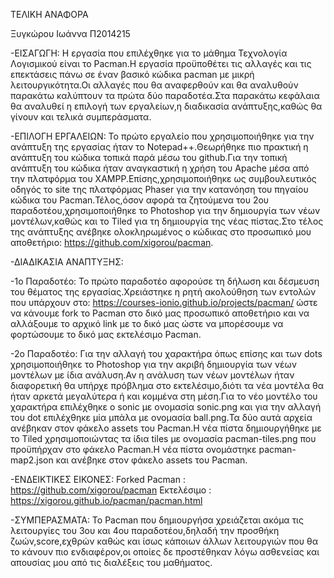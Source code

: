 ΤΕΛΙΚΗ ΑΝΑΦΟΡΑ

Ξυγκώρου Ιωάννα Π2014215

-ΕΙΣΑΓΩΓΗ: 
 Η εργασία που επιλέχθηκε για το μάθημα Τεχνολογία Λογισμικού είναι το Pacman.Η εργασία προϋποθέτει τις αλλαγές και τις επεκτάσεις πάνω σε έναν βασικό κώδικα pacman με μικρή λειτουργικότητα.Οι αλλαγές που θα αναφερθούν και θα αναλυθούν παρακάτω καλύπτουν τα πρώτα δύο παραδοτέα.Στα παρακάτω κεφάλαια θα αναλυθεί η επιλογή των εργαλείων,η διαδικασία ανάπτυξης,καθώς θα γίνουν και τελικά συμπεράσματα.

-ΕΠΙΛΟΓΗ ΕΡΓΑΛΕΙΩΝ: 
 Το πρώτο εργαλείο που χρησιμοποιήθηκε για την ανάπτυξη της εργασίας ήταν το Νotepad++.Θεωρήθηκε πιο πρακτική η ανάπτυξη του κώδικα τοπικά παρά μέσω του github.Για την τοπική ανάπτυξη του κώδικα ήταν αναγκαστική η χρήση του Apache μέσα από την πλατφόρμα του XAMPP.Επίσης,χρησιμοποιήθηκε ως συμβουλευτικός οδηγός το site της πλατφόρμας Phaser για την κατανόηση του πηγαίου κώδικα του Pacman.Τέλος,όσον αφορά τα ζητούμενα του 2ου παραδοτέου,χρησιμοποιήθηκε το Photoshop για την δημιουργία των νέων μοντέλων,καθώς και το Τiled για τη δημιουργία της νέας πίστας.Στο τέλος της ανάπτυξης ανέβηκε ολοκληρωμένος ο κώδικας στο προσωπικό μου αποθετήριο: https://github.com/xigorou/pacman.

-ΔΙΑΔΙΚΑΣΙΑ ΑΝΑΠΤΥΞΗΣ:
 
 -1ο Παραδοτέο: Το πρώτο παραδοτέο αφορούσε τη δήλωση και δέσμευση του θέματος της εργασίας.Χρειάστηκε η ρητή ακολούθηση των εντολών που υπάρχουν στο: https://courses-ionio.github.io/projects/pacman/ ώστε να κάνουμε fork το Pacman στο δικό μας προσωπικό αποθετήριο και να αλλάξουμε το αρχικό link με το δικό μας ώστε να μπορέσουμε να φορτώσουμε το δικό μας εκτελέσιμο Pacman.
 
 -2ο Παραδοτέο: Για την αλλαγή του χαρακτήρα όπως επίσης και των dots χρησιμοποιήθηκε το Photoshop για την ακριβή δημιουργία των νέων μοντέλων με ίδια ανάλυση.Αν η ανάλυση των νέων μοντέλων ήταν διαφορετική θα υπήρχε πρόβλημα στο εκτελέσιμο,διότι τα νέα μοντέλα θα ήταν αρκετά μεγαλύτερα ή και κομμένα στη μέση.Για το νέο μοντέλο του χαρακτήρα επιλέχθηκε ο sonic με ονομασία sonic.png και για την αλλαγή του dot επιλέχθηκε μία μπάλα με ονομασία ball.png.Τα δύο αυτά αρχεία ανέβηκαν στον φάκελο assets του Pacman.Η νέα πίστα δημιουργήθηκε με το Tiled χρησιμοποιώντας τα ίδια tiles με ονομασία pacman-tiles.png που προϋπήρχαν στο φάκελο Pacman.H νέα πίστα ονομάστηκε pacman-map2.json και ανέβηκε στον φάκελο assets του Pacman.

-ΕΝΔΕΙΚΤΙΚΕΣ ΕΙΚΟΝΕΣ:
  Forked Pacman : https://github.com/xigorou/pacman
  Εκτελέσιμο : https://xigorou.github.io/pacman/pacman.html

-ΣΥΜΠΕΡΑΣΜΑΤΑ: 
  Το Pacman που δημιουργήσα χρειάζεται ακόμα τις λειτουργίες του 3ου και 4ου παραδοτέου,δηλαδή την προσθήκη ζωών,score,εχθρών καθώς και ίσως κάποιων άλλων λειτουργιών που θα το κάνουν πιο ενδιαφέρον,οι οποίες δε προστέθηκαν λόγω ασθενείας και απουσίας μου από τις διαλέξεις του μαθήματος.
